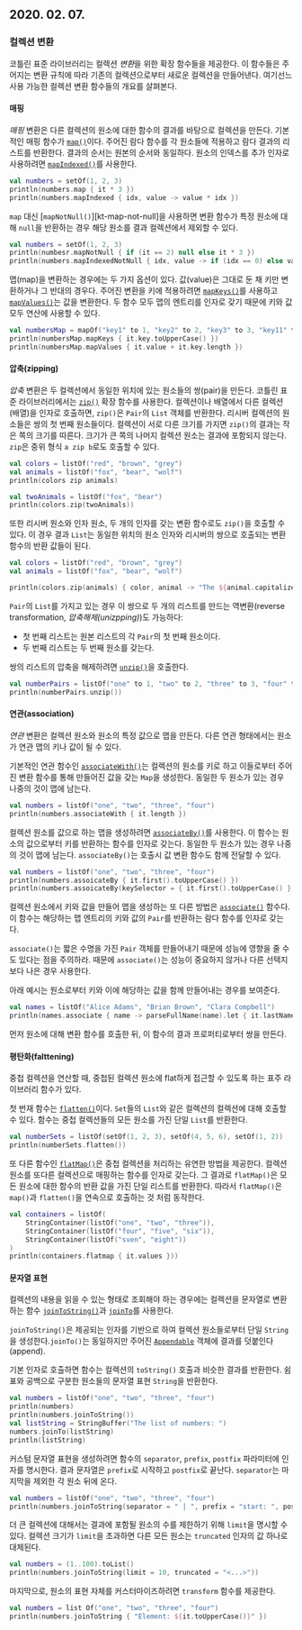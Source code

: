 ## 2020. 02. 07.

### 컬렉션 변환

코틀린 표준 라이브러리는 컬렉션 *변환*을 위한 확장 함수들을 제공한다. 이 함수들은 주어지는 변환 규칙에 따라 기존의 컬렉션으로부터 새로운 컬렉션을 만들어낸다. 여기선느 사용 가능한 컬렉션 변환 함수들의 개요를 살펴본다.

#### 매핑

*매핑* 변환은 다른 컬렉션의 원소에 대한 함수의 결과를 바탕으로 컬렉션을 만든다. 기본적인 매핑 함수가 [`map()`][kt-map]이다. 주어진 람다 함수를 각 원소들에 적용하고 람다 결과의 리스트를 반환한다. 결과의 순서는 원본의 순서와 동일하다. 원소의 인덱스를 추가 인자로 사용하려면 [`mapIndexed()`][kt-map-indexed]를 사용한다.

```kotlin
val numbers = setOf(1, 2, 3)
println(numbers.map { it * 3 })
println(numbers.mapIndexed { idx, value -> value * idx })
```

`map` 대신 [`mapNotNull()`][kt-map-not-null]을 사용하면 변환 함수가 특정 원소에 대해 `null`을 반환하는 경우 해당 원소를 결과 컬렉션에서 제외할 수 있다.

```kotlin
val numbers = setOf(1, 2, 3)
println(numbesr.mapNotNull { if (it == 2) null else it * 3 })
println(numbers.mapIndexedNotNull { idx, value -> if (idx == 0) else value * idx })
```

맵(map)을 변환하는 경우에는 두 가지 옵션이 있다. 값(value)은 그대로 둔 채 키만 변환하거나 그 반대의 경우다. 주어진 변환을 키에 적용하려면 [`mapKeys()`][kt-map-keys]를 사용하고 [`mapValues()`][kt-map-values]는 값을 변환한다. 두 함수 모두 맵의 엔트리를 인자로 갖기 때문에 키와 값 모두 연산에 사용할 수 있다.

```kotlin
val numbersMap = mapOf("key1" to 1, "key2" to 2, "key3" to 3, "key11" to 11)
println(numbersMap.mapKeys { it.key.toUpperCase() })
println(numbersMap.mapValues { it.value + it.key.length })
```

#### 압축(zipping)

*압축* 변환은 두 컬렉션에서 동일한 위치에 있는 원소들의 쌍(pair)을 만든다. 코틀린 표준 라이브러리에서는 [`zip()`][kt-zip] 확장 함수를 사용한다. 컬렉션이나 배열에서 다른 컬렉션(배열)을 인자로 호출하면, `zip()`은 `Pair`의 `List` 객체를 반환한다. 리시버 컬렉션의 원소들은 쌍의 첫 번째 원소들이다. 컬렉션이 서로 다른 크기를 가지면 `zip()`의 결과는 작은 쪽의 크기를 따른다. 크기가 큰 쪽의 나머지 컬렉션 원소는 결과에 포함되지 않는다. `zip`은 중위 형식 `a zip b`로도 호출할 수 있다.

```kotlin
val colors = listOf("red", "brown", "grey")
val animals = listOf("fox", "bear", "wolf")
println(colors zip animals)

val twoAnimals = listOf("fox", "bear")
println(colors.zip(twoAnimals))
```

또한 리시버 원소와 인자 원소, 두 개의 인자를 갖는 변환 함수로도 `zip()`을 호출할 수 있다. 이 경우 결과 `List`는 동일한 위치의 원소 인자와 리시버의 쌍으로 호출되는 변환 함수의 반환 값들이 된다.

```kotlin
val colors = listOf("red", "brown", "grey")
val animals = listOf("fox", "bear", "wolf")

println(colors.zip(animals) { color, animal -> "The ${animal.capitalize()} is $color"})
```

`Pair`의 `List`를 가지고 있는 경우 이 쌍으로 두 개의 리스트를 만드는 역변환(reverse transformation, *압축해제(unizpping)*)도 가능하다:

* 첫 번째 리스트는 원본 리스트의 각 `Pair`의 첫 번째 원소이다.
* 두 번째 리스트는 두 번째 원소를 갖는다.

쌍의 리스트의 압축을 해제하려면 [`unzip()`][kt-unzip]을 호출한다.

```kotlin
val numberPairs = listOf("one" to 1, "two" to 2, "three" to 3, "four" to 4)
println(numberPairs.unzip())
```

#### 연관(association)

*연관* 변환은 컬렉션 원소와 원소의 특정 값으로 맵을 만든다. 다른 연관 형태에서는 원소가 연관 맵의 키나 값이 될 수 있다.

기본적인 연관 함수인 [`associateWith()`][kt-associate-with]는 컬렉션의 원소를 키로 하고 이들로부터 주어진 변환 함수를 통해 만들어진 값을 갖는 `Map`을 생성한다. 동일한 두 원소가 있는 경우 나중의 것이 맵에 남는다.

```kotlin
val numbers = listOf("one", "two", "three", "four")
println(numbers.associateWith { it.length })
```

컬렉션 원소를 값으로 하는 맵을 생성하려면 [`associateBy()`][kt-associate-by]를 사용한다. 이 함수는 원소의 값으로부터 키를 반환하는 함수를 인자로 갖는다. 동일한 두 원소가 있는 경우 나중의 것이 맵에 남는다. `associateBy()`는 호출시 값 변환 함수도 함께 전달할 수 있다.

```kotlin
val numbers = listOf("one", "two", "three", "four")
println(numbers.assoicateBy { it.first().toUpperCase() })
println(numbers.assoicateBy(keySelector = { it.first().toUpperCase() }, valueTransform = { it.length }))
```

컬렉션 원소에서 키와 값을 만들어 맵을 생성하는 또 다른 방법은 [`associate()`][kt-associate] 함수다. 이 함수는 해당하는 맵 엔트리의 키와 값의 `Pair`를 반환하는 람다 함수를 인자로 갖는다.

`associate()`는 짧은 수명을 가진 `Pair` 객체를 만들어내기 때문에 성능에 영향을 줄 수도 있다는 점을 주의하라. 때문에 `associate()`는 성능이 중요하지 않거나 다른 선택지보다 나은 경우 사용한다.

아래 예시는 원소로부터 키와 이에 해당하는 값을 함께 만들어내는 경우를 보여준다.

```kotlin
val names = listOf("Alice Adams", "Brian Brown", "Clara Compbell")
println(names.associate { name -> parseFullName(name).let { it.lastName to it.firstName}})
```

먼저 원소에 대해 변환 함수를 호출한 뒤, 이 함수의 결과 프로퍼티로부터 쌍을 만든다.

#### 평탄화(falttening)

중첩 컬렉션을 연산할 때, 중첩된 컬렉션 원소에 flat하게 접근할 수 있도록 하는 표주 라이브러리 함수가 있다.

첫 번재 함수는 [`flatten()`][kt-flatten]이다. `Set`들의 `List`와 같은 컬렉션의 컬렉션에 대해 호출할 수 있다. 함수는 중첩 컬렉션들의 모든 원소를 가진 단일 `List`를 반환한다.

```kotlin
val numberSets = listOf(setOf(1, 2, 3), setOf(4, 5, 6), setOf(1, 2))
println(numberSets.flatten())
```

또 다른 함수인 [`flatMap()`][kt-flat-map]은 중첩 컬렉션을 처리하는 유연한 방법을 제공한다. 컬렉션 원소를 또다른 컬렉션으로 매핑하는 함수를 인자로 갖는다. 그 결과로 `flatMap()`은 모든 원소에 대한 함수의 반환 값을 가진 단일 리스트를 반환한다. 따라서 `flatMap()`은 `map()`과 `flatten()`을 연속으로 호출하는 것 처럼 동작한다.

```kotlin
val containers = listOf(
	StringContainer(listOf("one", "two", "three")),
    StringContainer(listOf("four", "five", "six")),
    StringContainer(listOf("sven", "eight"))
)
println(containers.flatmap { it.values }))
```

#### 문자열 표현

컬렉션의 내용을 읽을 수 있는 형태로 조회해야 하는 경우에는 컬렉션을 문자열로 변환하는 함수 [`joinToString()`][kt-join-to-string]과 [`joinTo`][kt-join-to]를 사용한다.

`joinToString()`은 제공되는 인자를 기반으로 하여 컬렉션 원소들로부터 단일 `String`을 생성한다.`joinTo()`는 동일하지만 주어진 [`Appendable`][kt-appendable] 객체에 결과를 덧붙인다(append).

기본 인자로 호출하면 함수는 컬렉션의 `toString()` 호출과 비슷한 결과를 반환한다. 쉼표와 공백으로 구분한 원소들의 문자열 표현 `String`을 반환한다.

```kotlin
val numbers = listOf("one", "two", "three", "four")
println(numbers)
println(numbers.joinToString())
val listString = StringBuffer("The list of numbers: ")
numbers.joinTo(listString)
println(listString)
```

커스텀 문자열 표현을 생성하려면 함수의 `separator`, `prefix`, `postfix` 파라미터에 인자를 명시한다. 결과 문자열은 `prefix`로 시작하고 `postfix`로 끝난다. `separator`는 마지막을 제외한 각 원소 뒤에 온다.

```kotlin
val numbers = listOf("one", "two", "three", "four")
println(numbers.joinToString(separator = " | ", prefix = "start: ", postfix = ": end"))
```

더 큰 컬렉션에 대해서는 결과에 포함될 원소의 수를 제한하기 위해 `limit`을 명시할 수 있다. 컬렉션 크기가 `limit`을 초과하면 다른 모든 원소는 `truncated` 인자의 값 하나로 대체된다.

```kotlin
val numbers = (1..100).toList()
println(numbers.joinToString(limit = 10, truncated = "<...>"))
```

마지막으로, 원소의 표현 자체를 커스터마이즈하려면 `transform` 함수를 제공한다.

```kotlin
val numbers = list Of("one", "two", "three", "four")
println(numbers.joinToString { "Element: ${it.toUpperCase()}" })
```

[kt-map]: https://kotlinlang.org/api/latest/jvm/stdlib/kotlin.collections/map.html
[kt-map-indexed]: https://kotlinlang.org/api/latest/jvm/stdlib/kotlin.collections/map-indexed.html
[kt-map-keys]: https://kotlinlang.org/api/latest/jvm/stdlib/kotlin.collections/map-keys.html
[kt-map-values]: https://kotlinlang.org/api/latest/jvm/stdlib/kotlin.collections/map-values.html
[kt-zip]: https://kotlinlang.org/api/latest/jvm/stdlib/kotlin.collections/zip.html
[kt-unzip]: https://kotlinlang.org/api/latest/jvm/stdlib/kotlin.collections/unzip.html
[kt-associate-with]: https://kotlinlang.org/api/latest/jvm/stdlib/kotlin.collections/associate-with.html
[kt-associate-by]: https://kotlinlang.org/api/latest/jvm/stdlib/kotlin.collections/associate-by.html
[kt-associate]: https://kotlinlang.org/api/latest/jvm/stdlib/kotlin.collections/associate.html
[kt-flatten]: https://kotlinlang.org/api/latest/jvm/stdlib/kotlin.collections/flatten.html
[kt-flat-map]: https://kotlinlang.org/api/latest/jvm/stdlib/kotlin.collections/flat-map.html
[kt-join-to-string]: https://kotlinlang.org/api/latest/jvm/stdlib/kotlin.collections/join-to-string.html
[kt-join-to]: https://kotlinlang.org/api/latest/jvm/stdlib/kotlin.collections/join-to.html
[kt-appendable]: https://kotlinlang.org/api/latest/jvm/stdlib/kotlin.text/-appendable/index.html